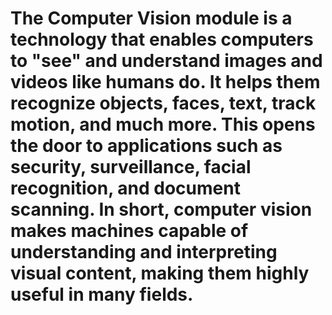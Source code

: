 # The Computer Vision module is a technology that enables computers to "see" and understand images and videos like humans do. It helps them recognize objects, faces, text, track motion, and much more. This opens the door to applications such as security, surveillance, facial recognition, and document scanning. In short, computer vision makes machines capable of understanding and interpreting visual content, making them highly useful in many fields.

